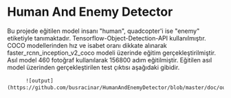 # Human And Enemy Detector
Bu projede eğitilen model insanı "human", quadcopter'i ise "enemy" etiketiyle tanımaktadır. Tensorflow-Object-Detection-API kullanılmıştır. COCO modellerinden hız ve isabet oranı dikkate alınarak faster_rcnn_inception_v2_coco modeli üzerinde eğitim gerçekleştirilmiştir. Asıl model 460 fotoğraf kullanılarak 156800 adım eğitilmiştir. Eğitilen asıl model üzerinden gerçekleştirilen test çıktısı aşağıdaki gibidir.


          ![output](https://github.com/busracinar/HumanAndEnemyDetector/blob/master/doc/output.PNG)
